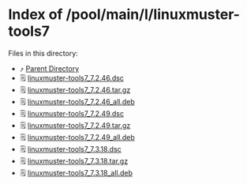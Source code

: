 
# Index of /pool/main/l/linuxmuster-tools7
Files in this directory:
- ⤴ [Parent Directory](../)
- 🗒 [linuxmuster-tools7_7.2.46.dsc](linuxmuster-tools7_7.2.46.dsc)
- 🗒 [linuxmuster-tools7_7.2.46.tar.gz](linuxmuster-tools7_7.2.46.tar.gz)
- 🗒 [linuxmuster-tools7_7.2.46_all.deb](linuxmuster-tools7_7.2.46_all.deb)
- 🗒 [linuxmuster-tools7_7.2.49.dsc](linuxmuster-tools7_7.2.49.dsc)
- 🗒 [linuxmuster-tools7_7.2.49.tar.gz](linuxmuster-tools7_7.2.49.tar.gz)
- 🗒 [linuxmuster-tools7_7.2.49_all.deb](linuxmuster-tools7_7.2.49_all.deb)
- 🗒 [linuxmuster-tools7_7.3.18.dsc](linuxmuster-tools7_7.3.18.dsc)
- 🗒 [linuxmuster-tools7_7.3.18.tar.gz](linuxmuster-tools7_7.3.18.tar.gz)
- 🗒 [linuxmuster-tools7_7.3.18_all.deb](linuxmuster-tools7_7.3.18_all.deb)
